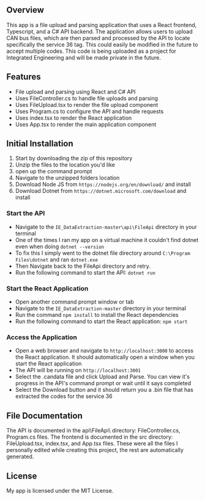 ## Overview

This app is a file upload and parsing application that uses a React frontend, Typescript, and a C# API backend. The application allows users to upload CAN bus files, which are then parsed and processed by the API to locate specifically the service 36 tag. This could easily be modified in the future to accept multiple codes. This code is being uploaded as a project for Integrated Engineering and will be made private in the future.

## Features

* File upload and parsing using React and C# API
* Uses FileController.cs to handle file uploads and parsing
* Uses FileUpload.tsx to render the file upload component
* Uses Program.cs to configure the API and handle requests
* Uses index.tsx to render the React application
* Uses App.tsx to render the main application component

## Initial Installation

1. Start by downloading the zip of this repository
2. Unzip the files to the location you'd like
3. open up the command prompt
4. Navigate to the unzipped folders location
5. Download Node JS from `https://nodejs.org/en/download/` and install
6. Download Dotnet from `https://dotnet.microsoft.com/download` and install

### Start the API

* Navigate to the `IE_DataExtraction-master\api\FileApi` directory in your terminal
* One of the times I ran my app on a virtual machine it couldn't find dotnet even when doing `dotnet --version`
* To fix this I simply went to the dotnet file directory around `C:\Program Files\dotnet` and ran `dotnet.exe`
* Then Navigate back to the FileApi directory and retry.
* Run the following command to start the API: `dotnet run`

### Start the React Application

* Open another command prompt window or tab
* Navigate to the `IE_DataExtraction-master` directory in your terminal
* Run the command `npm install` to install the React dependencies
* Run the following command to start the React application: `npm start`

### Access the Application

* Open a web browser and navigate to `http://localhost:3000` to access the React application. It should automatically open a window when you start the React application
* The API will be running on `http://localhost:3001`
* Select the .candata file and click Upload and Parse. You can view it's progress in the API's command prompt or wait until it says completed
* Select the Download button and it should return you a .bin file that has extracted the codes for the service 36

## File Documentation

The API is documented in the api\FileApi\ directory: FileController.cs, Program.cs files.
The frontend is documented in the src directory: FileUpload.tsx, index.tsx, and App.tsx files.
These were all the files I personally edited while creating this project, the rest are automatically generated.

## License

My app is licensed under the MIT License.
